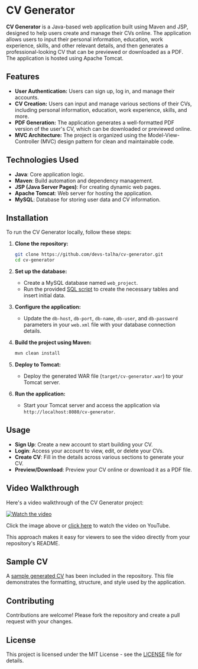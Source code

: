 # CV Generator

**CV Generator** is a Java-based web application built using Maven and JSP, designed to help users create and manage their CVs online. The application allows users to input their personal information, education, work experience, skills, and other relevant details, and then generates a professional-looking CV that can be previewed or downloaded as a PDF. The application is hosted using Apache Tomcat.

## Features

- **User Authentication:** Users can sign up, log in, and manage their accounts.
- **CV Creation:** Users can input and manage various sections of their CVs, including personal information, education, work experience, skills, and more.
- **PDF Generation:** The application generates a well-formatted PDF version of the user's CV, which can be downloaded or previewed online.
- **MVC Architecture:** The project is organized using the Model-View-Controller (MVC) design pattern for clean and maintainable code.

## Technologies Used

- **Java**: Core application logic.
- **Maven**: Build automation and dependency management.
- **JSP (Java Server Pages)**: For creating dynamic web pages.
- **Apache Tomcat**: Web server for hosting the application.
- **MySQL**: Database for storing user data and CV information.

## Installation

To run the CV Generator locally, follow these steps:

1. **Clone the repository:**

   ```bash
   git clone https://github.com/devs-talha/cv-generator.git
   cd cv-generator
   ```

2. **Set up the database:**

    - Create a MySQL database named `web_project`.
    - Run the provided [SQL script](Database.sql) to create the necessary tables and insert initial data.

3. **Configure the application:**

    - Update the `db-host`, `db-port`, `db-name`, `db-user`, and `db-password` parameters in your `web.xml` file with your database connection details.

4. **Build the project using Maven:**

   ```bash
   mvn clean install
   ```

5. **Deploy to Tomcat:**

    - Deploy the generated WAR file (`target/cv-generator.war`) to your Tomcat server.

6. **Run the application:**

    - Start your Tomcat server and access the application via `http://localhost:8080/cv-generator`.

## Usage

- **Sign Up**: Create a new account to start building your CV.
- **Login**: Access your account to view, edit, or delete your CVs.
- **Create CV**: Fill in the details across various sections to generate your CV.
- **Preview/Download**: Preview your CV online or download it as a PDF file.


## Video Walkthrough

Here's a video walkthrough of the CV Generator project:

[![Watch the video](https://img.youtube.com/vi/UoJbfMjCcT4/default.jpg)](https://youtu.be/UoJbfMjCcT4)

Click the image above or [click here](https://youtu.be/UoJbfMjCcT4) to watch the video on YouTube.


This approach makes it easy for viewers to see the video directly from your repository's README.

## Sample CV

A [sample generated CV](sample-john-doe-cv.pdf) has been included in the repository. This file demonstrates the formatting, structure, and style used by the application.


## Contributing

Contributions are welcome! Please fork the repository and create a pull request with your changes.

## License

This project is licensed under the MIT License - see the [LICENSE](LICENSE) file for details.
